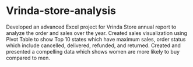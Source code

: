 # Vrinda-store-analysis

Developed an advanced Excel project for Vrinda Store annual report to analyze the order and sales over the year.
Created sales visualization using Pivot Table to show Top 10 states which have maximum sales, order status which include cancelled, delivered, refunded, and returned.
Created and presented a compelling data which shows women are more likely to buy compared to men.
